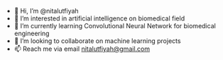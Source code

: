 - 👋 Hi, I’m @nitalutfiyah
- 👀 I’m interested in artificial intelligence on biomedical field
- 🌱 I’m currently learning Convolutional Neural Network for biomedical engineering
- 💞️ I’m looking to collaborate on machine learning projects
- 📫 Reach me via email nitalutfiyah@gmail.com

<!---
nitalutfiyah/nitalutfiyah is a ✨ special ✨ repository because its `README.md` (this file) appears on your GitHub profile.
You can click the Preview link to take a look at your changes.
--->
